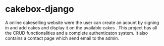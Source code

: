 # cakebox-django
A online cakeselling website were the user can create an acount by signing in and add cakes and display it on the available cakes . This project has all the  CRUD functionalities and  a complete authenticaton system. It also contains a contact page which send email to the admin.
